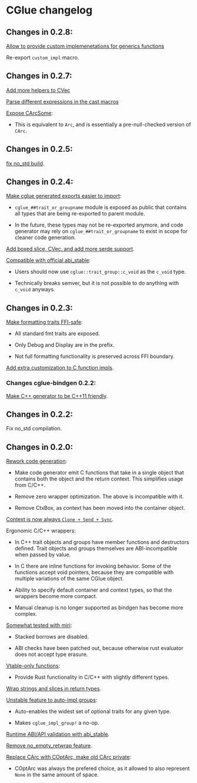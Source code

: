 # CGlue changelog

## Changes in 0.2.8:

[Allow to provide custom implemenetations for generics functions](https://github.com/h33p/cglue/commit/d9b5a765f4c5a8c63f4a4755bb50e85b4d2ca928)

Re-export `custom_impl` macro.

## Changes in 0.2.7:

[Add more helpers to CVec](https://github.com/h33p/cglue/commit/5658698ba2c343f746d4cba14a774f02ed642e78)

[Parse different expressions in the cast macros](https://github.com/h33p/cglue/commit/ef9f650d6c4e309f51ae996c9672473942809621)

[Expose CArcSome](https://github.com/h33p/cglue/commit/849ca7c11901c732541e4d0641cb35501ed125d6):

- This is equivalent to `Arc`, and is essentially a pre-null-checked version of `CArc`.

## Changes in 0.2.5:

[fix no\_std build](https://github.com/h33p/cglue/commit/6f99749708f3a38825ec107b9a64c38870010d40).

## Changes in 0.2.4:

[Make cglue generated exports easier to import](https://github.com/h33p/cglue/commit/788fbce9c584e699a56bd5a16d405d52e2119714):

- `cglue_##trait_or_groupname` module is exposed as public that contains all types that are being re-exported to parent module.

- In the future, these types may not be re-exported anymore, and code generator may rely on `cglue_##trait_or_groupname` to exist in scope for cleaner code generation.

[Add boxed slice, CVec, and add more serde support](https://github.com/h33p/cglue/commit/fd549808f6f3bb0477bd394831d4e8dd599c757c).

[Compatible with official abi\_stable](https://github.com/h33p/cglue/commit/7d9147df560412a49ab767928a2c6fcbc72bff2b):

- Users should now use `cglue::trait_group::c_void` as the `c_void` type.

- Technically breaks semver, but it is not possible to do anything with `c_void` anyways.

## Changes in 0.2.3:

[Make formatting traits FFI-safe](https://github.com/h33p/cglue/commit/dd86a2145bceb48075f560f69c10686e71634756):

- All standard fmt traits are exposed.

- Only Debug and Display are in the prefix.

- Not full formatting functionality is preserved across FFI boundary.

[Add extra customization to C function impls](https://github.com/h33p/cglue/blob/dd86a2145bceb48075f560f69c10686e71634756/cglue-gen/src/ext/core/fmt.rs#L21).

### Changes cglue-bindgen 0.2.2:

[Make C++ generator to be C++11 friendly](https://github.com/h33p/cglue/commit/6457ad9e0ffb945822f76d8ad08c60743841dd7b).

## Changes in 0.2.2:

Fix no\_std compilation.

## Changes in 0.2.0:

[Rework code generation](https://github.com/h33p/cglue/commit/e589a0115ec343c4538804d3d8ef76ca101a112a):

- Make code generator emit C functions that take in a single object that contains both the object and the return context. This simplifies usage from C/C++.

- Remove zero wrapper optimization. The above is incompatible with it.

- Remove CtxBox, as context has been moved into the container object.

[Context is now always `Clone + Send + Sync`](https://github.com/h33p/cglue/commit/bf24eaec1d518ff82356a05646ecb3af4f4b177b).

Ergonomic C/C++ wrappers:

- In C++ trait objects and groups have member functions and destructors defined. Trait objects and groups themselves are ABI-incompatible when passed by value.

- In C there are inline functions for invoking behavior. Some of the functions accept void pointers, because they are compatible with multiple variations of the same CGlue object.

- Ability to specify default container and context types, so that the wrappers become more compact.

- Manual cleanup is no longer supported as bindgen has become more complex.

[Somewhat tested with miri](https://github.com/h33p/cglue/blob/af6ab0dd2b2ecfa24e8f67ba9246c0079f654f6e/.github/workflows/build.yml#L121):

- Stacked borrows are disabled.

- ABI checks have been patched out, because otherwise rust evaluator does not accept type erasure.

[Vtable-only functions](https://github.com/h33p/cglue/commit/f9f600fb3accb7d7f1970507c79786eade12e78a):

- Provide Rust functionality in C/C++ with slightly different types.

[Wrap strings and slices in return types](https://github.com/h33p/cglue/commit/c8a607e68a851321a4bc288491e879e34d541bd2).

[Unstable feature to auto-impl groups](https://github.com/h33p/cglue/commit/af6ab0dd2b2ecfa24e8f67ba9246c0079f654f6e):

- Auto-enables the widest set of optional traits for any given type.

- Makes `cglue_impl_group!` a no-op.

[Runtime ABI/API validation with abi\_stable](https://github.com/h33p/cglue/commit/5b75b31a3dfb35967721d94df2e83f3ced8be9c2).

[Remove no\_empty\_retwrap feature](https://github.com/h33p/cglue/commit/4e2703df12c1f69b1aa4e02f8328d660ef0bf17b).

[Replace CArc with COptArc, make old CArc private](https://github.com/h33p/cglue/commit/b5caf2229fe236e2697d3b5b15b58a92b59bd6d4):

- COptArc was always the prefered choice, as it allowed to also represent `None` in the same amount of space.

